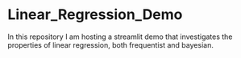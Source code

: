 # Linear_Regression_Demo
In this repository I am hosting a streamlit demo that investigates the properties of linear regression, both frequentist and bayesian.
